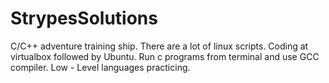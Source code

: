 # StrypesSolutions
C/C++ adventure training ship.
There are a lot of linux scripts.
Coding at virtualbox followed by Ubuntu.
Run c programs from terminal and use GCC compiler.
Low - Level languages practicing. 
